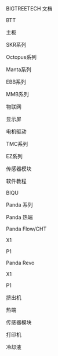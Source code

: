 BIGTREETECH 文档

BTT

主板

SKR系列

Octopus系列

Manta系列

EBB系列

MMB系列

物联网

显示屏

电机驱动

TMC系列

EZ系列

传感器模块

软件教程

BIQU

Panda 系列

Panda 热端

Panda Flow/CHT

X1

P1

Panda Revo

X1

P1

挤出机

热端

传感器模块

打印机

冷却液

